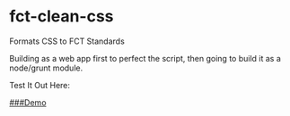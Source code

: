 fct-clean-css
=============

Formats CSS to FCT Standards


Building as a web app first to perfect the script, then going to build it as a node/grunt module.


Test It Out Here:

[###Demo](http://himynameisdave.github.io/fct-clean-css/)